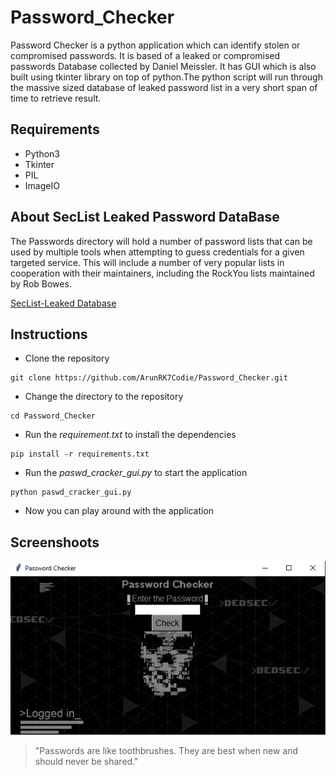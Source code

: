 # Password_Checker
  Password Checker is a python application which can identify stolen or compromised passwords. It is based of a leaked or compromised passwords Database collected by Daniel Meissler. It has GUI which is also built using tkinter library on top of python.The python script will run through the massive sized database of leaked password list in a very short span of time to retrieve result.

## Requirements

* Python3
* Tkinter
* PIL
* ImageIO

## About SecList Leaked Password DataBase
  The Passwords directory will hold a number of password lists that can be used by multiple tools when attempting to guess credentials for a given targeted service. This will include a number of very popular lists in cooperation with their maintainers, including the RockYou lists maintained by Rob Bowes.

<a href src="https://github.com/danielmiessler/SecLists/tree/master/Passwords"> SecList-Leaked Database</a>

## Instructions
* Clone the repository 
```
git clone https://github.com/ArunRK7Codie/Password_Checker.git
```
* Change the directory to the repository
```
cd Password_Checker
```
* Run the *requirement.txt* to install the dependencies
```
pip install -r requirements.txt
```
* Run the *paswd_cracker_gui.py* to start the application
```
python paswd_cracker_gui.py
```
* Now you can play around with the application

## Screenshoots

![Screenshot of application](https://github.com/ArunRK7Codie/Password_Checker/blob/master/screenshot_01.png)

> "Passwords are like toothbrushes. They are best when new and should never be shared."
